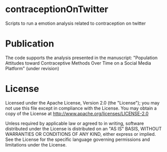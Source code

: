 # contraceptionOnTwitter
Scripts to run a emotion analysis related to contraception on twitter

# Publication 
The code supports the analysis presented in the manuscript: "Population Attitudes toward Contraceptive Methods Over Time on a Social Media Platform" (under revision) 

# License 
Licensed under the Apache License, Version 2.0 (the "License"); you may not use this file except in compliance with the License. You may obtain a copy of the License at
http://www.apache.org/licenses/LICENSE-2.0

Unless required by applicable law or agreed to in writing, software distributed under the License is distributed on an "AS IS" BASIS, WITHOUT WARRANTIES OR CONDITIONS OF ANY KIND, either express or implied. See the License for the specific language governing permissions and limitations under the License.
